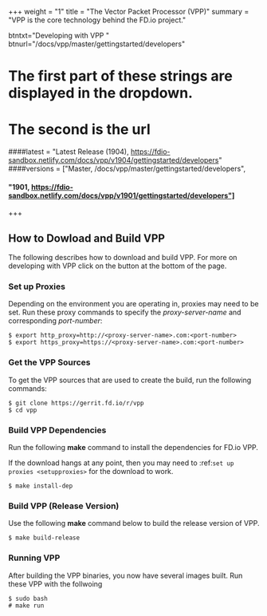 +++
weight = "1"
title = "The Vector Packet Processor (VPP)"
summary = "VPP is the core technology behind the FD.io project."

btntxt="Developing with VPP "
btnurl="/docs/vpp/master/gettingstarted/developers"

# The first part of these strings are displayed in the dropdown.
# The second is the url
####latest = "Latest Release (1904), https://fdio-sandbox.netlify.com/docs/vpp/v1904/gettingstarted/developers"
####versions = ["Master, /docs/vpp/master/gettingstarted/developers",
####	 "1901, https://fdio-sandbox.netlify.com/docs/vpp/v1901/gettingstarted/developers"]

+++

## How to Dowload and Build VPP

The following describes how to download and build VPP. For more on developing with
VPP click on the button at the bottom of the page.

### Set up Proxies

Depending on the environment you are operating in, proxies may need to be set. 
Run these proxy commands to specify the *proxy-server-name* and corresponding *port-number*:

``` console
$ export http_proxy=http://<proxy-server-name>.com:<port-number>
$ export https_proxy=https://<proxy-server-name>.com:<port-number>
```

### Get the VPP Sources

To get the VPP sources that are used to create the build, run the following commands:

``` console
$ git clone https://gerrit.fd.io/r/vpp
$ cd vpp
```

### Build VPP Dependencies

Run the following **make** command to install the dependencies for FD.io VPP. 

If the download hangs at any point, then you may need to 
:ref:`set up proxies <setupproxies>` for the download to work.

``` console
$ make install-dep
```

### Build VPP (Release Version)

Use the following **make** command below to build the release version of VPP.

``` console
$ make build-release
```

### Running VPP

After building the VPP binaries, you now have several images built. Run these VPP
with the follwoing

``` console
$ sudo bash
# make run
```
